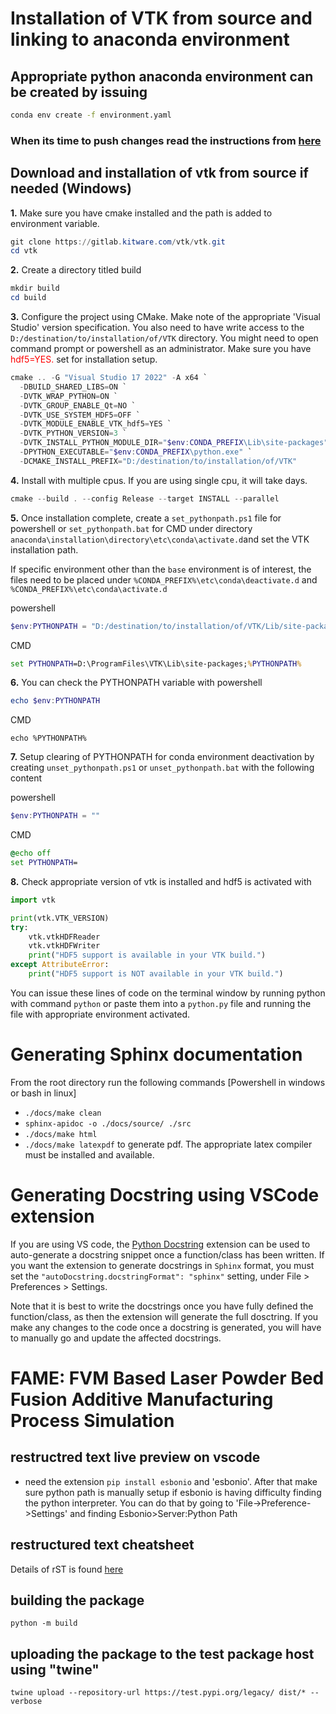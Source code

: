 # Installation of VTK from source and linking to anaconda environment

## Appropriate python anaconda environment can be created by issuing
```bash
conda env create -f environment.yaml
```

### When its time to push changes read the instructions from [here](./pushingChanges.md)

## Download and installation of vtk from source if needed (Windows)

**1.** Make sure you have cmake installed and the path is added to environment variable.
```powershell
git clone https://gitlab.kitware.com/vtk/vtk.git
cd vtk
```
**2.** Create a directory titled build
```powershell
mkdir build
cd build
```
**3.** Configure the project using CMake. Make note of the appropriate 'Visual Studio' version specification. You also need to have write access to the `D:/destination/to/installation/of/VTK` directory. You might need to open command prompt or powershell as an administrator. Make sure you have <span style="color: red;">hdf5=YES.</span> set for installation setup.
```powershell
cmake .. -G "Visual Studio 17 2022" -A x64 `
  -DBUILD_SHARED_LIBS=ON `
  -DVTK_WRAP_PYTHON=ON `
  -DVTK_GROUP_ENABLE_Qt=NO `
  -DVTK_USE_SYSTEM_HDF5=OFF `
  -DVTK_MODULE_ENABLE_VTK_hdf5=YES `
  -DVTK_PYTHON_VERSION=3 `
  -DVTK_INSTALL_PYTHON_MODULE_DIR="$env:CONDA_PREFIX\Lib\site-packages" `
  -DPYTHON_EXECUTABLE="$env:CONDA_PREFIX\python.exe" `
  -DCMAKE_INSTALL_PREFIX="D:/destination/to/installation/of/VTK"
```
**4.** Install with multiple cpus. If you are using single cpu, it will take days.
```powershell
cmake --build . --config Release --target INSTALL --parallel
```
**5.** Once installation complete, create a `set_pythonpath.ps1` file for powershell or `set_pythonpath.bat` for CMD under directory `anaconda\installation\directory\etc\conda\activate.d`and set the VTK installation path.

If specific environment other than the `base` environment is of interest, the files need to be placed under `%CONDA_PREFIX%\etc\conda\deactivate.d` and `%CONDA_PREFIX%\etc\conda\activate.d`

powershell
```powershell
$env:PYTHONPATH = "D:/destination/to/installation/of/VTK/Lib/site-packages;" + $env:PYTHONPATH
```

CMD
```cmd
set PYTHONPATH=D:\ProgramFiles\VTK\Lib\site-packages;%PYTHONPATH%
```
**6.** You can check the PYTHONPATH variable with
powershell
```powershell
echo $env:PYTHONPATH
```
CMD
```CMD
echo %PYTHONPATH%
```

**7.** Setup clearing of PYTHONPATH for conda environment deactivation by creating `unset_pythonpath.ps1` or `unset_pythonpath.bat` with the following content

powershell
```powershell
$env:PYTHONPATH = ""
```

CMD
```cmd
@echo off
set PYTHONPATH=
```
**8.** Check appropriate version of vtk is installed and hdf5 is activated with 

```python
import vtk

print(vtk.VTK_VERSION)
try:
    vtk.vtkHDFReader
    vtk.vtkHDFWriter
    print("HDF5 support is available in your VTK build.")
except AttributeError:
    print("HDF5 support is NOT available in your VTK build.")
```
You can issue these lines of code on the terminal window by running python with command `python` or paste them into a `python.py` file and running the file with appropriate environment activated.

# Generating Sphinx documentation
From the root directory run the following commands [Powershell in windows or bash in linux]
- `./docs/make clean`
- `sphinx-apidoc -o ./docs/source/ ./src`
- `./docs/make html`
- `./docs/make latexpdf` to generate pdf. The appropriate latex compiler must be installed and available.

# Generating Docstring using VSCode extension

If you are using VS code, the [Python Docstring](https://marketplace.visualstudio.com/items?itemName=njpwerner.autodocstring) extension can be used to auto-generate a docstring snippet once a function/class has been written. If you want the extension to generate docstrings in `Sphinx` format, you must set the `"autoDocstring.docstringFormat": "sphinx"` setting, under File > Preferences > Settings.

Note that it is best to write the docstrings once you have fully defined the function/class, as then the extension will generate the full dosctring. If you make any changes to the code once a docstring is generated, you will have to manually go and update the affected docstrings.

# FAME: FVM Based Laser Powder Bed Fusion Additive Manufacturing Process Simulation

## restructred text live preview on vscode

- need the extension `pip install esbonio` and 'esbonio'. After that make sure python path is manually setup if esbonio is having difficulty finding the python interpreter. You can do that by going to 'File->Preference->Settings' and finding Esbonio>Server:Python Path

## restructured text cheatsheet

Details of rST is found [here](https://thomas-cokelaer.info/tutorials/sphinx/rest_syntax.html)

## building the package

`python -m build`

## uploading the package to the test package host using "twine"
`twine upload --repository-url https://test.pypi.org/legacy/ dist/* --verbose`
